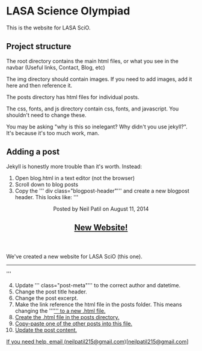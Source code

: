 # LASA Science Olympiad
This is the website for LASA SciO.

## Project structure
The root directory contains the main html files, or what you see in the navbar (Useful links, Contact, Blog, etc)

The img directory should contain images. If you need to add images, add it here and then reference it.

The posts directory has html files for individual posts.

The css, fonts, and js directory contain css, fonts, and javascript. You shouldn't need to change these.

You may be asking "why is this so inelegant? Why didn't you use jekyll?". It's because it's too much work, man. 

## Adding a post

Jekyll is honestly more trouble than it's worth. Instead:

1. Open blog.html in a text editor (not the browser)
2. Scroll down to blog posts
3. Copy the ''' div class="blogpost-header"'''
and create a new blogpost header. This looks like:
'''
<div class="blogpost-header">
            <div class="col-lg-8 col-lg-offset-1">
                <article class="post">
                    <header class="post-header">
                        <span class="post-meta">
                            Posted by Neil Patil on
                            <time datetime="2014-08-11">August 11, 2014</time>
                        </span>
                        <h2 class="post-title"><a href="posts/new-website.html">New Website!</a>
                        </h2>
                    </header>
                    <section class="post-excerpt">
                        <p>We've created a new website for LASA SciO (this one).</p>
                    </section>
                </article>
                <hr class="section-heading-spacer">
                <div class="clearfix"></div>
            </div>
        </div>
'''

4. Update ''' class="post-meta"''' to the correct author and datetime.
5. Change the post title header.
6. Change the post excerpt.
7. Make the link reference the html file in the posts folder. This means changing the '''<a href="posts/new-website.html">'''
to a new .html file.
8. Create the .html file in the posts directory.
9. Copy-paste one of the other posts into this file.
10. Update the post content.


If you need help, email (neilpatil215@gmail.com)[neilpatil215@gmail.com]
